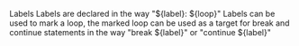 Labels
  Labels are declared in the way "${label}: ${loop}"
  Labels can be used to mark a loop, the marked loop can be used as a target for break and continue statements 
    in the way "break ${label}" or "continue ${label}"